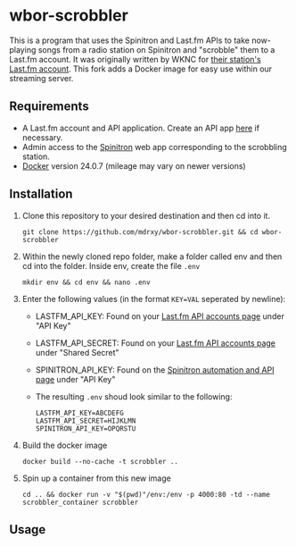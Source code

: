 # wbor-scrobbler

This is a program that uses the Spinitron and Last.fm APIs to take now-playing songs from a radio station on Spinitron and "scrobble" them to a Last.fm account. It was originally written by WKNC for [their station's Last.fm account](https://www.last.fm/user/wknc881). This fork adds a Docker image for easy use within our streaming server.

## Requirements

* A Last.fm account and API application. Create an API app [here](https://www.last.fm/api/account/create) if necessary.
* Admin access to the [Spinitron](https://spinitron.com/) web app corresponding to the scrobbling station.
* [Docker](https://www.docker.com/) version 24.0.7 (mileage may vary on newer versions)

## Installation

1. Clone this repository to your desired destination and then cd into it.

    ```text
    git clone https://github.com/mdrxy/wbor-scrobbler.git && cd wbor-scrobbler
    ```

2. Within the newly cloned repo folder, make a folder called env and then cd into the folder. Inside env, create the file `.env`

    ```text
    mkdir env && cd env && nano .env
    ```

3. Enter the following values (in the format `KEY=VAL` seperated by newline):
    * LASTFM_API_KEY: Found on your [Last.fm API accounts page](https://www.last.fm/api/accounts) under "API Key"
    * LASTFM_API_SECRET: Found on your [Last.fm API accounts page](https://www.last.fm/api/accounts) under "Shared Secret"
    * SPINITRON_API_KEY: Found on the [Spinitron automation and API page](https://spinitron.com/station/automation/panel) under "API Key"
    * The resulting `.env` shoud look similar to the following:

        ```text
        LASTFM_API_KEY=ABCDEFG
        LASTFM_API_SECRET=HIJKLMN
        SPINITRON_API_KEY=OPQRSTU
        ```

4. Build the docker image

    ```text
    docker build --no-cache -t scrobbler ..
    ```

5. Spin up a container from this new image

    ```text
    cd .. && docker run -v "$(pwd)"/env:/env -p 4000:80 -td --name scrobbler_container scrobbler
    ```

## Usage


